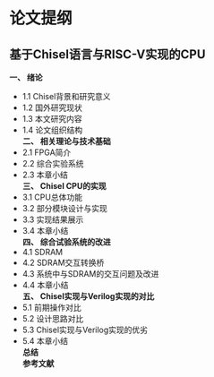 # 论文提纲
## 基于Chisel语言与RISC-V实现的CPU</br>
**一、 绪论**</br>
+ 1.1 Chisel背景和研究意义</br>
+ 1.2 国外研究现状</br>
+ 1.3 本文研究内容</br>
+ 1.4 论文组织结构</br>
**二、 相关理论与技术基础**</br>
+ 2.1 FPGA简介</br>
+ 2.2 综合实验系统</br>
+ 2.3 本章小结</br>
**三、 Chisel CPU的实现**</br>
+ 3.1	CPU总体功能</br>
+ 3.2 部分模块设计与实现</br>
+ 3.3 实现结果展示</br>
+ 3.4 本章小结</br>
**四、 综合试验系统的改进**</br>
+ 4.1 SDRAM</br>
+ 4.2 SDRAM交互转换桥</br>
+ 4.3 系统中与SDRAM的交互问题及改进</br>
+ 4.4 本章小结</br>
**五、 Chisel实现与Verilog实现的对比**</br>
+ 5.1 前期操作对比</br>
+ 5.2 设计思路对比</br>
+ 5.3 Chisel实现与Verilog实现的优劣</br>
+ 5.4 本章小结</br>
**总结**</br>
**参考文献**</br>



